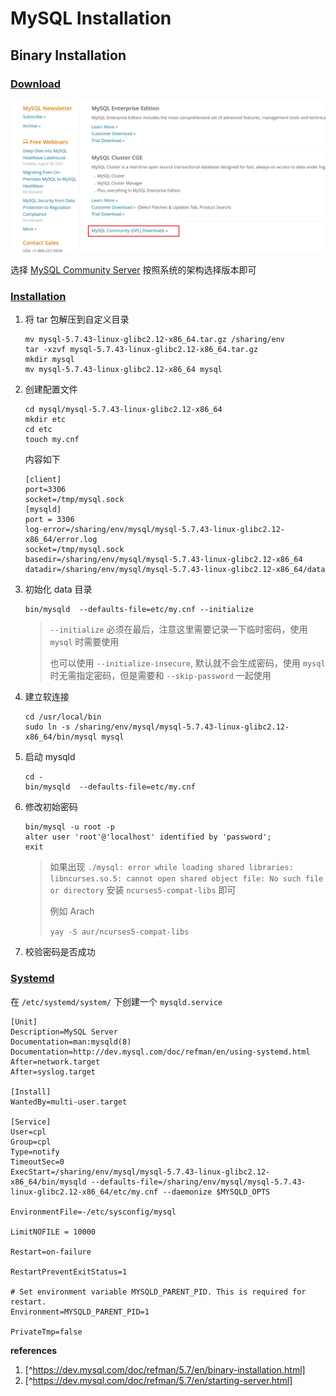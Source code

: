 # MySQL Installation

## Binary Installation

### [Download](https://www.mysql.com/downloads/)

![](https://github.com/dhay3/image-repo/raw/master/20230802/2023-08-02_20-17.73ke7kx6670g.webp)

选择 [MySQL Community Server](https://dev.mysql.com/downloads/mysql/) 按照系统的架构选择版本即可

### [Installation](https://dev.mysql.com/doc/refman/5.7/en/binary-installation.html)

1. 将 tar 包解压到自定义目录

   ```
   mv mysql-5.7.43-linux-glibc2.12-x86_64.tar.gz /sharing/env
   tar -xzvf mysql-5.7.43-linux-glibc2.12-x86_64.tar.gz
   mkdir mysql 
   mv mysql-5.7.43-linux-glibc2.12-x86_64 mysql
   ```

2. 创建配置文件

   ```
   cd mysql/mysql-5.7.43-linux-glibc2.12-x86_64
   mkdir etc
   cd etc
   touch my.cnf
   ```

   内容如下

   ```
   [client]
   port=3306
   socket=/tmp/mysql.sock
   [mysqld]
   port = 3306
   log-error=/sharing/env/mysql/mysql-5.7.43-linux-glibc2.12-x86_64/error.log
   socket=/tmp/mysql.sock
   basedir=/sharing/env/mysql/mysql-5.7.43-linux-glibc2.12-x86_64 
   datadir=/sharing/env/mysql/mysql-5.7.43-linux-glibc2.12-x86_64/data
   ```

3. 初始化 data 目录

   ```
   bin/mysqld  --defaults-file=etc/my.cnf --initialize
   ```

   > `--initialize` 必须在最后，注意这里需要记录一下临时密码，使用 `mysql` 时需要使用
   >
   > 也可以使用 `--initialize-insecure`, 默认就不会生成密码，使用 `mysql` 时无需指定密码，但是需要和 `--skip-password` 一起使用

4. 建立软连接

   ```
   cd /usr/local/bin 
   sudo ln -s /sharing/env/mysql/mysql-5.7.43-linux-glibc2.12-x86_64/bin/mysql mysql
   ```

5. 启动 mysqld

   ```
   cd -
   bin/mysqld  --defaults-file=etc/my.cnf
   ```

6. 修改初始密码

   ```
   bin/mysql -u root -p
   alter user 'root'@'localhost' identified by 'password';
   exit
   ```

   > 如果出现 `./mysql: error while loading shared libraries: libncurses.so.5: cannot open shared object file: No such file or directory` 安装 `ncurses5-compat-libs` 即可
   >
   > 例如 Arach
   >
   > `yay -S aur/ncurses5-compat-libs`

6. 校验密码是否成功

### [Systemd](https://dev.mysql.com/doc/mysql-secure-deployment-guide/8.0/en/secure-deployment-post-install.html)

在 `/etc/systemd/system/` 下创建一个 `mysqld.service`

```
[Unit]
Description=MySQL Server
Documentation=man:mysqld(8)
Documentation=http://dev.mysql.com/doc/refman/en/using-systemd.html
After=network.target
After=syslog.target

[Install]
WantedBy=multi-user.target

[Service]
User=cpl
Group=cpl
Type=notify
TimeoutSec=0
ExecStart=/sharing/env/mysql/mysql-5.7.43-linux-glibc2.12-x86_64/bin/mysqld --defaults-file=/sharing/env/mysql/mysql-5.7.43-linux-glibc2.12-x86_64/etc/my.cnf --daemonize $MYSQLD_OPTS 

EnvironmentFile=-/etc/sysconfig/mysql

LimitNOFILE = 10000

Restart=on-failure

RestartPreventExitStatus=1

# Set environment variable MYSQLD_PARENT_PID. This is required for restart.
Environment=MYSQLD_PARENT_PID=1

PrivateTmp=false
```

**references**

1. [^https://dev.mysql.com/doc/refman/5.7/en/binary-installation.html]
2. [^https://dev.mysql.com/doc/refman/5.7/en/starting-server.html]


